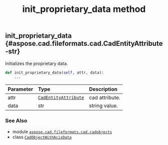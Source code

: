 ﻿---
title: init_proprietary_data method
second_title: Aspose.CAD for Python via .NET API References
description: 
type: docs
weight: 20
url: /aspose.cad.fileformats.cad.cadobjects/cadobjectwithacisdata/init_proprietary_data/
is_root: false
---

## init_proprietary_data {#aspose.cad.fileformats.cad.CadEntityAttribute-str}

Initializes the proprietary data.



```python
def init_proprietary_data(self, attr, data):
    ...
```


| Parameter | Type | Description |
| :- | :- | :- |
| attr | [`CadEntityAttribute`](/cad/python-net/aspose.cad.fileformats.cad/cadentityattribute) | cad attribute. |
| data | str | string value. |



### See Also
* module [`aspose.cad.fileformats.cad.cadobjects`](../../)
* class [`CadObjectWithAcisData`](/cad/python-net/aspose.cad.fileformats.cad.cadobjects/cadobjectwithacisdata)
